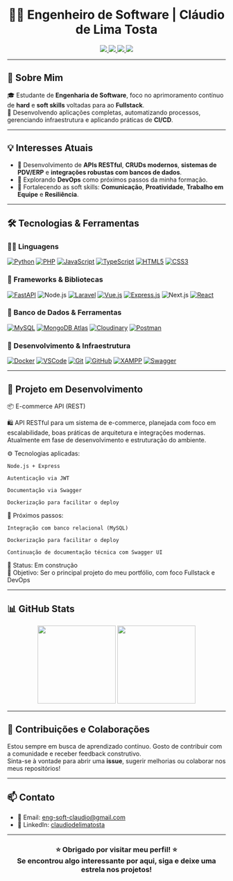 <h1 align="center">👨‍💻 Engenheiro de Software | Cláudio de Lima Tosta</h1>

<p align="center">
  <a href="mailto:eng-soft-claudio@gmail.com">
    <img src="https://img.shields.io/badge/Email-red?logo=gmail&logoColor=white" />
  </a>
  <a href="https://www.linkedin.com/in/claudiodelimatosta/">
    <img src="https://img.shields.io/badge/LinkedIn-blue?logo=linkedin&logoColor=white" />
  </a>
  <a href="https://github.com/Eng-Soft-Claudio">
    <img src="https://img.shields.io/github/followers/Eng-Soft-Claudio?style=social" />
  </a>
  <a href="https://github.com/Eng-Soft-Claudio?tab=repositories">
    <img src="https://img.shields.io/github/stars/Eng-Soft-Claudio?style=social" />
  </a>
</p>

---

## 🚀 Sobre Mim

🎓 Estudante de **Engenharia de Software**, foco no aprimoramento contínuo de **hard** e **soft skills** voltadas para ao **Fullstack**.  
🚀 Desenvolvendo aplicações completas, automatizando processos, gerenciando infraestrutura e aplicando práticas de **CI/CD**.

---

## 💡 Interesses Atuais

- 🔧 Desenvolvimento de **APIs RESTful**, **CRUDs modernos**, **sistemas de PDV/ERP** e **integrações robustas com bancos de dados**.
- 🤖 Explorando **DevOps** como próximos passos da minha formação.
- 🧠 Fortalecendo as soft skills: **Comunicação**, **Proatividade**, **Trabalho em Equipe** e **Resiliência**.

---

## 🛠️ Tecnologias & Ferramentas

### 👨‍💻 Linguagens  
[![Python](https://img.shields.io/badge/Python-3776AB?style=for-the-badge&logo=python&logoColor=white)]()
[![PHP](https://img.shields.io/badge/PHP-777BB4?style=for-the-badge&logo=php&logoColor=white)]()
[![JavaScript](https://img.shields.io/badge/JavaScript-F7DF1E?style=for-the-badge&logo=javascript&logoColor=black)]()
[![TypeScript](https://img.shields.io/badge/TypeScript-3178C6?style=for-the-badge&logo=typescript&logoColor=white)]()
[![HTML5](https://img.shields.io/badge/HTML5-E34F26?style=for-the-badge&logo=html5&logoColor=white)]()
[![CSS3](https://img.shields.io/badge/CSS3-1572B6?style=for-the-badge&logo=css3&logoColor=white)]()


### 🧰 Frameworks & Bibliotecas  
[![FastAPI](https://img.shields.io/badge/FastAPI-009688?style=for-the-badge&logo=fastapi&logoColor=white)]()
![Node.js](https://img.shields.io/badge/Node.js-339933?style=for-the-badge&logo=node.js&logoColor=white)
[![Laravel](https://img.shields.io/badge/Laravel-FF2D20?style=for-the-badge&logo=laravel&logoColor=white)]()
[![Vue.js](https://img.shields.io/badge/Vue.js-4FC08D?style=for-the-badge&logo=vue.js&logoColor=white)]()
[![Express.js](https://img.shields.io/badge/Express.js-000000?style=for-the-badge&logo=express&logoColor=white)]()
![Next.js](https://img.shields.io/badge/Next.js-000000?style=for-the-badge&logo=next.js&logoColor=white)
[![React](https://img.shields.io/badge/React-20232A?style=for-the-badge&logo=react&logoColor=61DAFB)](https://reactjs.org/)

### 🛒 Banco de Dados & Ferramentas  
[![MySQL](https://img.shields.io/badge/MySQL-4479A1?style=for-the-badge&logo=mysql&logoColor=white)]()
[![MongoDB Atlas](https://img.shields.io/badge/MongoDB_Atlas-47A248?style=for-the-badge&logo=mongodb&logoColor=white)](https://www.mongodb.com/cloud/atlas)
[![Cloudinary](https://img.shields.io/badge/Cloudinary-3448C5?style=for-the-badge&logo=cloudinary&logoColor=white)](https://cloudinary.com/)
[![Postman](https://img.shields.io/badge/Postman-FF6C37?style=for-the-badge&logo=postman&logoColor=white)](https://www.postman.com/)



### 🔧 Desenvolvimento & Infraestrutura  
[![Docker](https://img.shields.io/badge/Docker-2496ED?style=for-the-badge&logo=docker&logoColor=white)]()
[![VSCode](https://img.shields.io/badge/VSCode-007ACC?style=for-the-badge&logo=visual-studio-code&logoColor=white)]()
[![Git](https://img.shields.io/badge/Git-F05032?style=for-the-badge&logo=git&logoColor=white)]()
[![GitHub](https://img.shields.io/badge/GitHub-181717?style=for-the-badge&logo=github&logoColor=white)]()
[![XAMPP](https://img.shields.io/badge/XAMPP-FB7A24?style=for-the-badge&logo=xampp&logoColor=white)]()
[![Swagger](https://img.shields.io/badge/Swagger-85EA2D?style=for-the-badge&logo=swagger&logoColor=black)](https://swagger.io/)


---

## 🧩 Projeto em Desenvolvimento

📦 E-commerce API (REST)

🛍️ API RESTful para um sistema de e-commerce, planejada com foco em escalabilidade, boas práticas de arquitetura e integrações modernas. Atualmente em fase de desenvolvimento e estruturação do ambiente.

⚙️ Tecnologias aplicadas:

    Node.js + Express

    Autenticação via JWT

    Documentação via Swagger

    Dockerização para facilitar o deploy

🔄 Próximos passos:

    Integração com banco relacional (MySQL)

    Dockerização para facilitar o deploy

    Continuação de documentação técnica com Swagger UI

    

🚧 Status: Em construção  
📌 Objetivo: Ser o principal projeto do meu portfólio, com foco Fullstack e DevOps

---

## 📊 GitHub Stats

<p align="center">
  <img src="https://github-readme-stats.vercel.app/api?username=Eng-Soft-Claudio&show_icons=true&theme=radical&count_private=true" height="180"/>
  <img src="https://github-readme-stats.vercel.app/api/top-langs/?username=Eng-Soft-Claudio&layout=compact&theme=radical&v=1" height="180"/>
</p>

---

## 🤝 Contribuições e Colaborações

Estou sempre em busca de aprendizado contínuo. Gosto de contribuir com a comunidade e receber feedback construtivo.  
Sinta-se à vontade para abrir uma **issue**, sugerir melhorias ou colaborar nos meus repositórios!

---

## 📫 Contato

- 📧 Email: [eng-soft-claudio@gmail.com](mailto:eng-soft-claudio@gmail.com)  
- 💼 LinkedIn: [claudiodelimatosta](https://www.linkedin.com/in/claudiodelimatosta/)

---

<h3 align="center">⭐ Obrigado por visitar meu perfil! ⭐<br>Se encontrou algo interessante por aqui, siga e deixe uma estrela nos projetos!</h3>


